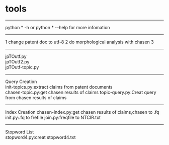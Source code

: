 # tools  
---------------------------------------------------  
python * -h  or  python * --help for more infomation   

---------------------------------------------------
1 change patent doc to utf-8
2 do morphological analysis with chasen
3 

---------------------------------------------------
jpTOutf.py  
jpTOutf2.py  
jpTOutf-topic.py  

---------------------------------------------------  
Query Creation    
init-topics.py:extract claims from patent documents  
chasen-topic.py:get chasen results of claims 
topic-query.py:Creat query from chasen results of claims 

---------------------------------------------------
Index Creation
chasen-index.py:get chasen results of claims,chasen to .fq  
init.py:.fq to frefile
join.py:freqfile to NTCIR.txt  

---------------------------------------------------
Stopword List  
stopword4.py:creat stopword4.txt
